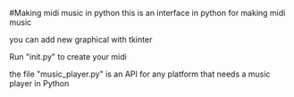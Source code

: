 #Making midi music in python
this is an interface in python for making midi music

you can add new graphical with tkinter

Run "init.py" to create your midi

the file "music_player.py" is an API for any platform that needs a music player in Python

